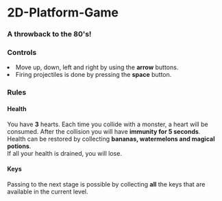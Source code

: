 # 2D-Platform-Game
<h3>A throwback to the 80's!</h3>

<h3>Controls</h3>
<li>Move up, down, left and right by using the <b>arrow</b> buttons.</li>
<li>Firing projectiles is done by pressing the <b>space</b> button.</li>

<h3>Rules</h3>
<h4>Health</h4>
You have <b>3</b> hearts. Each time you collide with a monster, a heart will be consumed. After the collision you will have <b>immunity for 5 seconds</b>.
<br>
Health can be restored by collecting <b>bananas, watermelons and magical potions</b>. 
<br>
If all your health is drained, you will lose.

<h4>Keys</h4>
Passing to the next stage is possible by collecting <b>all</b> the keys that are available in the current level. 
